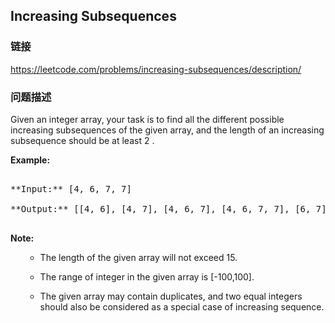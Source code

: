 ## Increasing Subsequences  
### 链接  
https://leetcode.com/problems/increasing-subsequences/description/  
### 问题描述

Given an integer array, your task is to find all the different possible increasing subsequences of the given array, and the length of an increasing subsequence should be at least 2 .


**Example:**<br />
<pre>
**Input:** [4, 6, 7, 7]
**Output:** [[4, 6], [4, 7], [4, 6, 7], [4, 6, 7, 7], [6, 7], [6, 7, 7], [7,7], [4,7,7]]
</pre>


**Note:**<br>
<ol>
- The length of the given array will not exceed 15.
- The range of integer in the given array is [-100,100].
- The given array may contain duplicates, and two equal integers should also be considered as a special case of increasing sequence.
</ol>

